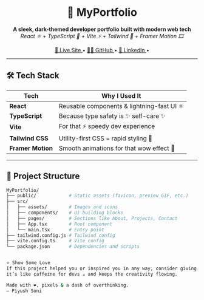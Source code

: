 <h1 align="center">🚀 MyPortfolio</h1>

<p align="center">
  <b>A sleek, dark-themed developer portfolio built with modern web tech</b><br/>
  <i>React ⚛️ + TypeScript 🧠 + Vite ⚡ + Tailwind 💨 + Framer Motion 🎞️</i>
</p>

<p align="center">
  <a href="https://piyush64-bit.github.io/MyPortfolio" target="_blank">
    🔗 Live Site
  </a> •
  <a href="https://github.com/Piyush64-bit" target="_blank">
    🧑‍💻 GitHub
  </a> •
  <a href="https://linkedin.com/in/piyush64-bit" target="_blank">
    💼 LinkedIn
  </a> •
</p>

---

## 🛠️ Tech Stack

| Tech            | Why I Used It                                 |
|-----------------|-----------------------------------------------|
| **React**       | Reusable components & lightning-fast UI ⚛️   |
| **TypeScript**  | Because type safety is ✨ self-care ✨         |
| **Vite**        | For that ⚡ speedy dev experience              |
| **Tailwind CSS**| Utility-first CSS = rapid styling 🧵         |
| **Framer Motion** | Smooth animations for that wow effect 🎥 |

---

## 📁 Project Structure

```bash
MyPortfolio/
├── public/            # Static assets (favicon, preview GIF, etc.)
├── src/
│   ├── assets/        # Images and icons
│   ├── components/    # UI building blocks
│   ├── pages/         # Sections like About, Projects, Contact
│   ├── App.tsx        # Root component
│   └── main.tsx       # Entry point
├── tailwind.config.js # Tailwind config
├── vite.config.ts     # Vite config
└── package.json       # Dependencies and scripts


⭐ Show Some Love
If this project helped you or inspired you in any way, consider giving it a ⭐ —
it’s like caffeine for devs ☕ and keeps the creativity flowing.

Made with ❤️, pixels & a dash of overthinking.
— Piyush Soni
